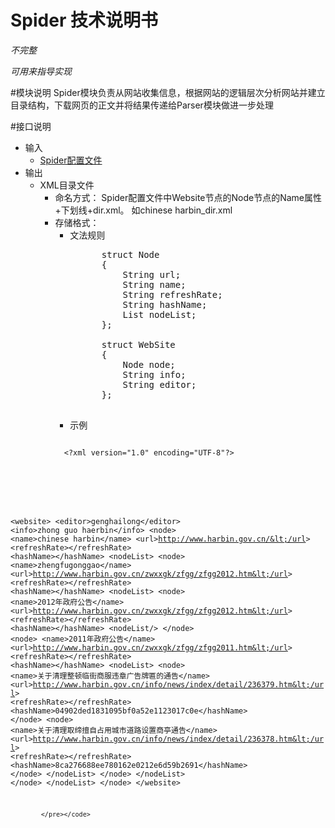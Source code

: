 # Spider 技术说明书

*不完整*

*可用来指导实现*

#模块说明
Spider模块负责从网站收集信息，根据网站的逻辑层次分析网站并建立目录结构，下载网页的正文并将结果传递给Parser模块做进一步处理

#接口说明
- 输入
	* [Spider配置文件](https://github.com/zhf/labrador/blob/master/docs/backend/spider_config_spec.md)
- 输出
	* XML目录文件
		* 命名方式： Spider配置文件中Website节点的Node节点的Name属性+下划线+dir.xml。 如chinese harbin_dir.xml
		* 存储格式： 
			* 文法规则
				<pre>
					struct Node
					{
					    String url;
					    String name;
					    String refreshRate;
						String hashName;
					    List<Node> nodeList;
					};

					struct WebSite
					{
					    Node node;
					    String info;
					    String editor;
					};
				</pre>
			* 示例
			<pre><code>
			&lt;?xml version="1.0" encoding="UTF-8"?&gt;
&lt;website&gt;
    &lt;editor&gt;genghailong&lt;/editor&gt;
    &lt;info&gt;zhong guo haerbin&lt;/info&gt;
    &lt;node&gt;
        &lt;name&gt;chinese harbin&lt;/name&gt;
        &lt;url&gt;http://www.harbin.gov.cn/&lt;/url&gt;
        &lt;refreshRate&gt;&lt;/refreshRate&gt;
        &lt;hashName&gt;&lt;/hashName&gt;
        &lt;nodeList&gt;
            &lt;node&gt;
                &lt;name&gt;zhengfugonggao&lt;/name&gt;
                &lt;url&gt;http://www.harbin.gov.cn/zwxxgk/zfgg/zfgg2012.htm&lt;/url&gt;
                &lt;refreshRate&gt;&lt;/refreshRate&gt;
                &lt;hashName&gt;&lt;/hashName&gt;
                &lt;nodeList&gt;
                    &lt;node&gt;
                        &lt;name&gt;2012年政府公告&lt;/name&gt;
                        &lt;url&gt;http://www.harbin.gov.cn/zwxxgk/zfgg/zfgg2012.htm&lt;/url&gt;
                        &lt;refreshRate&gt;&lt;/refreshRate&gt;
                        &lt;hashName&gt;&lt;/hashName&gt;
                        &lt;nodeList/&gt;
                    &lt;/node&gt;
                    &lt;node&gt;
                        &lt;name&gt;2011年政府公告&lt;/name&gt;
                        &lt;url&gt;http://www.harbin.gov.cn/zwxxgk/zfgg/zfgg2011.htm&lt;/url&gt;
                        &lt;refreshRate&gt;&lt;/refreshRate&gt;
                        &lt;hashName&gt;&lt;/hashName&gt;
                        &lt;nodeList&gt;
                            &lt;node&gt;
                                &lt;name&gt;关于清理整顿临街商服违章广告牌匾的通告&lt;/name&gt;
                                &lt;url&gt;http://www.harbin.gov.cn/info/news/index/detail/236379.htm&lt;/url&gt;
                                &lt;refreshRate&gt;&lt;/refreshRate&gt;
                                &lt;hashName&gt;04902ded1831095bf0a52e1123017c0e&lt;/hashName&gt;
                            &lt;/node&gt;
                            &lt;node&gt;
                                &lt;name&gt;关于清理取缔擅自占用城市道路设置商亭通告&lt;/name&gt;
                                &lt;url&gt;http://www.harbin.gov.cn/info/news/index/detail/236378.htm&lt;/url&gt;
                                &lt;refreshRate&gt;&lt;/refreshRate&gt;
                                &lt;hashName&gt;8ca276688ee780162e0212e6d59b2691&lt;/hashName&gt;
                            &lt;/node&gt;
  			&lt;/nodeList&gt;
                    &lt;/node&gt;
                &lt;/nodeList&gt;
            &lt;/node&gt;
        &lt;/nodeList&gt;
    &lt;/node&gt;
&lt;/website&gt;

			</pre></code>

	